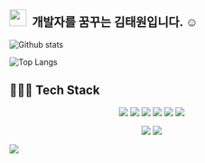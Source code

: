 ## <img src="https://raw.githubusercontent.com/iampavangandhi/iampavangandhi/master/gifs/Hi.gif" width="30px"> &nbsp;개발자를 꿈꾸는 김태원입니다. ☺️

![Github stats](https://github-readme-stats.vercel.app/api?username=kimtae9217&show_icons=true&include_all_commits=true&count_private=true")

![Top Langs](https://github-readme-stats.vercel.app/api/top-langs/?username=kimtae9217&layout=compact&hide=Visual%20Basic)

## 👩🏻‍💻 Tech Stack 
<p align="center">
    <img src="https://img.shields.io/badge/Java-007396?style=flat-square&logo=Java&logoColor=white"/>
    <img src="https://img.shields.io/badge/Python-3766AB?style=flat-square&logo=Python&logoColor=white"/> 
    <img src="https://img.shields.io/badge/C-A8B9CC?style=flat-square&logo=C&logoColor=white"/>
    <img src="https://img.shields.io/badge/HTML-E34F26?style=flat-square&logo=html5&logoColor=white"/>
    <img src="https://img.shields.io/badge/CSS-1572B6?style=flat-square&logo=css3&logoColor=white"/>
    <img src="https://img.shields.io/badge/Javascript-ffb13b?style=flat-square&logo=javascript&logoColor=white"/>
</p>

<p align="center">
    <img src="https://img.shields.io/badge/Spring-6DB33F?style=flat-square&logo=Spring&logoColor=white"/>
    <img src="https://img.shields.io/badge/Android-3DDC84?style=flat-square&logo=android&logoColor=white"/>
</p>

<a href="https://instagram.com/taewon_is1/"><img src="https://img.shields.io/badge/-@taewon_is1-E4405F?style=flat&logo=Instagram&logoColor=white"/></a>
